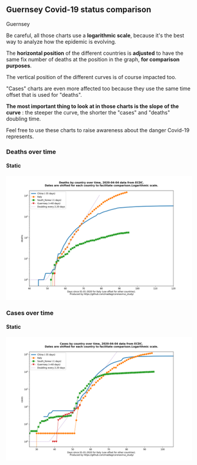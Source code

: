 ## Guernsey Covid-19 status comparison 

Guernsey



Be careful, all those charts use a **logarithmic scale**, because it's the best way to analyze how the epidemic is evolving.
 
The **horizontal position** of the different countries is **adjusted** to have the same fix number of deaths at the position in the graph, **for comparison purposes**.

The vertical position of the different curves is of course impacted too.

"Cases" charts are even more affected too because they use the same time offset that is used for "deaths".

**The most important thing to look at in those charts is the slope of the curve** : the steeper the curve, the shorter the "cases" and "deaths" doubling time.

Feel free to use these charts to raise awareness about the danger Covid-19 represents. 


 
### Deaths over time
 
#### Static
![Guernsey covid-19 deaths static chart](https://raw.githubusercontent.com/madlag/coronavirus_study/master/notebooks/graphs/2020-04-04/countries/Guernsey/2020-04-04_Guernsey_deaths.png "Guernsey covid-19 deaths static chart")   

 
### Cases over time
 
#### Static
![Guernsey covid-19 cases static chart](https://raw.githubusercontent.com/madlag/coronavirus_study/master/notebooks/graphs/2020-04-04/countries/Guernsey/2020-04-04_Guernsey_cases.png "Guernsey covid-19 cases static chart")   

